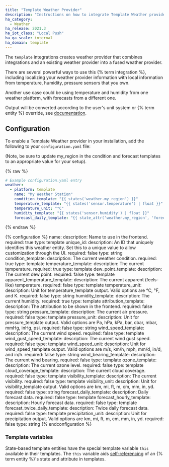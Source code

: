 ```yaml
---
title: "Template Weather Provider"
description: "Instructions on how to integrate Template Weather provider into Home Assistant."
ha_category: 
  - Weather
ha_release: 2021.3
ha_iot_class: "Local Push"
ha_qa_scale: internal
ha_domain: template
---
```


The `template` integrations creates weather provider that combines integrations and an existing weather provider into a fused weather provider.

There are several powerful ways to use this {% term integration %}, including localizing your weather provider information with local information from temperature, humidity, pressure sensors that you own.

Another use case could be using temperature and humidity from one weather platform, with forecasts from a different one.

Output will be converted according to the user's unit system or {% term entity %} override, see [documentation](https://developers.home-assistant.io/docs/core/entity/weather/#unit-conversion).

## Configuration

To enable a Template Weather provider in your installation, add the following to your `configuration.yaml` file:

(Note, be sure to update my_region in the condition and forecast templates to an appropriate value for your setup).

{% raw %}

```yaml
# Example configuration.yaml entry
weather:
  - platform: template
    name: "My Weather Station"
    condition_template: "{{ states('weather.my_region') }}"
    temperature_template: "{{ states('sensor.temperature') | float }}"
    temperature_unit: "°C"
    humidity_template: "{{ states('sensor.humidity') | float }}"
    forecast_daily_template: "{{ state_attr('weather.my_region', 'forecast_data') }}"
```

{% endraw %}

{% configuration %}
name:
  description: Name to use in the frontend.
  required: true
  type: template
unique_id:
  description: An ID that uniquely identifies this weather entity. Set this to a unique value to allow customization through the UI.
  required: false
  type: string
condition_template:
  description: The current weather condition.
  required: true
  type: template
temperature_template:
  description: The current temperature.
  required: true
  type: template
dew_point_template:
  description: The current dew point.
  required: false
  type: template
apparent_temperature_template:
  description: The current apparent (feels-like) temperature.
  required: false
  type: template
temperature_unit:
  description: Unit for temperature_template output. Valid options are °C, °F, and K.
  required: false
  type: string
humidity_template:
  description: The current humidity.
  required: true
  type: template
attribution_template:
  description: The attribution to be shown in the frontend.
  required: false
  type: string
pressure_template:
  description: The current air pressure.
  required: false
  type: template
pressure_unit:
  description: Unit for pressure_template output. Valid options are Pa, hPa, kPa, bar, cbar, mbar, mmHg, inHg, psi.
  required: false
  type: string
wind_speed_template:
  description: The current wind speed.
  required: false
  type: template
wind_gust_speed_template:
  description: The current wind gust speed.
  required: false
  type: template
wind_speed_unit:
  description: Unit for wind_speed_template output. Valid options are m/s, km/h, mph, mm/d, in/d, and in/h.
  required: false
  type: string
wind_bearing_template:
  description: The current wind bearing.
  required: false
  type: template
ozone_template:
  description: The current ozone level.
  required: false
  type: template
cloud_coverage_template:
  description: The current cloud coverage.
  required: false
  type: template
visibility_template:
  description: The current visibility.
  required: false
  type: template
visibility_unit:
  description: Unit for visibility_template output. Valid options are km, mi, ft, m, cm, mm, in, yd.
  required: false
  type: string
forecast_daily_template:
  description: Daily forecast data.
  required: false
  type: template
forecast_hourly_template:
  description: Hourly forecast data.
  required: false
  type: template
forecast_twice_daily_template:
  description: Twice daily forecast data.
  required: false
  type: template
precipitation_unit:
  description: Unit for precipitation output. Valid options are km, mi, ft, m, cm, mm, in, yd.
  required: false
  type: string
{% endconfiguration %}

### Template variables

State-based template entities have the special template variable `this` available in their templates. The `this` variable aids [self-referencing](/integrations/template#self-referencing) of an {% term entity %}'s state and attribute in templates.
